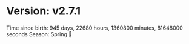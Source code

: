 # Version: v2.7.1
Time since birth: 945 days, 22680 hours, 1360800 minutes, 81648000 seconds
Season: Spring 🌸
